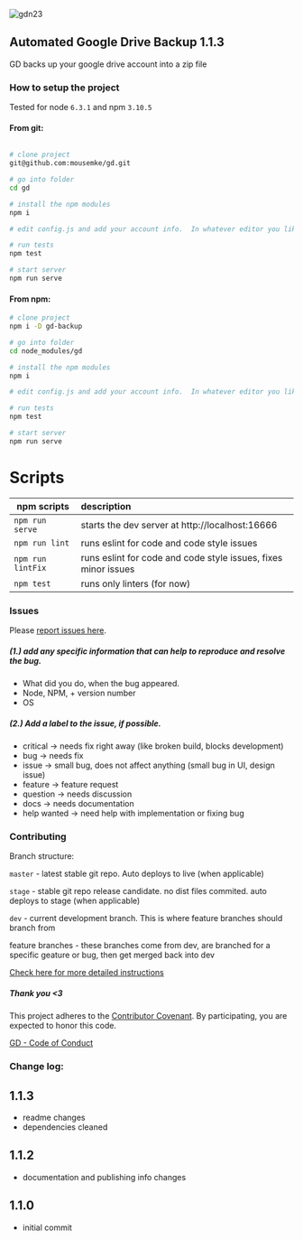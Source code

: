 
![gdn23](https://cloud.githubusercontent.com/assets/1480168/21179475/92ec4db2-c1f4-11e6-8c5a-bd74d2f615b2.JPG)

## Automated Google Drive Backup 1.1.3


GD backs up your google drive account into a zip file


### How to setup the project ###

Tested for node `6.3.1` and npm `3.10.5`


#### From git:

```bash

# clone project
git@github.com:mousemke/gd.git

# go into folder
cd gd

# install the npm modules
npm i

# edit config.js and add your account info.  In whatever editor you like

# run tests
npm test

# start server
npm run serve
```

#### From npm:

```bash
# clone project
npm i -D gd-backup

# go into folder
cd node_modules/gd

# install the npm modules
npm i

# edit config.js and add your account info.  In whatever editor you like

# run tests
npm test

# start server
npm run serve
```




Scripts
=======

| npm scripts | description
| --- | :---
| `npm run serve` 	| starts the dev server at http://localhost:16666
| `npm run lint`    | runs eslint for code and code style issues
| `npm run lintFix` | runs eslint for code and code style issues, fixes minor issues
| `npm test`     	| runs only linters (for now)



### Issues ###
Please [report issues here](https://github.com/mousemke/gd/issues).

##### (1.) add any specific information that can help to reproduce and resolve the bug.

- What did you do, when the bug appeared.
- Node, NPM, <module> + version number
- OS

##### (2.) Add a label to the issue, if possible.

- critical -> needs fix right away (like broken build, blocks development)
- bug -> needs fix
- issue -> small bug, does not affect anything (small bug in UI, design issue)
- feature -> feature request
- question -> needs discussion
- docs -> needs documentation
- help wanted -> need help with implementation or fixing bug


### Contributing ###

Branch structure:

`master` - latest stable git repo. Auto deploys to live (when applicable)

`stage` - stable git repo release candidate. no dist files commited. auto deploys to stage (when applicable)

`dev` - current development branch. This is where feature branches should branch from

feature branches - these branches come from dev, are branched for a specific geature or bug, then get merged back into dev

[Check here for more detailed instructions](https://github.com/mousemke/gd/blob/master/CONTRIBUTE.md)


##### Thank you <3

This project adheres to the [Contributor Covenant](http://contributor-covenant.org/). By participating, you are expected to honor this code.

[GD - Code of Conduct](https://github.com/mousemke/gd/blob/master/CODE_OF_CONDUCT.md)


### Change log:


## 1.1.3

+ readme changes
+ dependencies cleaned


## 1.1.2

+ documentation and publishing info changes


## 1.1.0

+ initial commit

